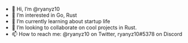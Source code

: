 - 👋 Hi, I’m @ryanyz10
- 👀 I’m interested in Go, Rust
- 🌱 I’m currently learning about startup life
- 💞️ I’m looking to collaborate on cool projects in Rust.
- 📫 How to reach me: @ryanyz10 on Twitter, ryanyz10#5378 on Discord

<!---
ryanyz10/ryanyz10 is a ✨ special ✨ repository because its `README.md` (this file) appears on your GitHub profile.
You can click the Preview link to take a look at your changes.
--->
